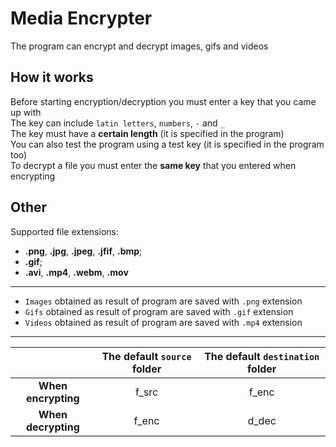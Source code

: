 # Media Encrypter
The program can encrypt and decrypt images, gifs and videos

## How it works
Before starting encryption/decryption you must enter a key that you came up with<br>
The key can include `latin letters`, `numbers`, `-` and `_`<br>
The key must have a **certain length** (it is specified in the program)<br>
You can also test the program using a test key (it is specified in the program too)<br>
To decrypt a file you must enter the **same key** that you entered when encrypting<br>

## Other
Supported file extensions:
- **.png**, **.jpg**, **.jpeg**, **.jfif**, **.bmp**;
- **.gif**;
- **.avi**, **.mp4**, **.webm**, **.mov**

---

- `Images` obtained as result of program are saved with `.png` extension
- `Gifs` obtained as result of program are saved with `.gif` extension
- `Videos` obtained as result of program are saved with `.mp4` extension

---

| | The default `source` folder | The default `destination` folder |
|:---:|:---:|:---:|
| **When encrypting** | f_src | f_enc |
| **When decrypting** | f_enc | d_dec |
